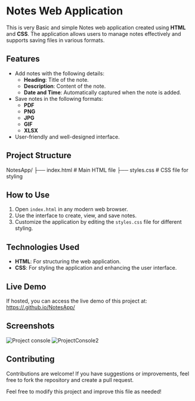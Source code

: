 # Notes Web Application

This is very Basic and simple Notes web application created using **HTML** and **CSS**. The application allows users to manage notes effectively and supports saving files in various formats.

## Features

- Add notes with the following details:
  - **Heading**: Title of the note.
  - **Description**: Content of the note.
  - **Date and Time**: Automatically captured when the note is added.
- Save notes in the following formats:
  - **PDF**
  - **PNG**
  - **JPG**
  - **GIF**
  - **XLSX**
- User-friendly and well-designed interface.

## Project Structure
NotesApp/ ├── index.html # Main HTML file ├── styles.css # CSS file for styling 

## How to Use

1. Open `index.html` in any modern web browser.
2. Use the interface to create, view, and save notes.
3. Customize the application by editing the `styles.css` file for different styling.

## Technologies Used

- **HTML**: For structuring the web application.
- **CSS**: For styling the application and enhancing the user interface.

## Live Demo

If hosted, you can access the live demo of this project at:
[https://<your-username>.github.io/NotesApp/](https://<your-username>.github.io/NotesApp/)

## Screenshots
![Project console](https://github.com/user-attachments/assets/c77b9b3b-9223-4947-9537-0d53f2fc759a)
![ProjectConsole2](https://github.com/user-attachments/assets/9e4cb46d-ea55-44c0-9f19-13fd6c8647bf)

## Contributing

Contributions are welcome! If you have suggestions or improvements, feel free to fork the repository and create a pull request.


Feel free to modify this project and improve this file as needed!
